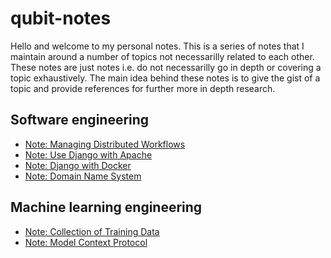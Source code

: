 # qubit-notes

Hello and welcome to my personal notes. This is a series of notes that I maintain around a number of topics not necessarilly related
to each other. These notes are just notes i.e. do not necessarilly go in depth or covering a topic exhaustively. 
The main idea behind these notes is to give the gist of a topic and provide references for further more in depth research.


## Software engineering

- <a href="software_engineering/2025-04-20-managing-distributed-workflows.md">Note: Managing Distributed Workflows</a>
- <a href="software_engineering/2021-07-15-django-apache.md">Note: Use Django with Apache</a>
- <a href="software_engineering/2021-07-29-django-with-docker.md">Note: Django with Docker</a>
- <a href="software_engineering/2025-04-18-domain-name-system.md">Note: Domain Name System</a>


## Machine learning engineering

- <a href="ml/2025-04-24-collection-of-training-data.md">Note: Collection of Training Data</a>
- <a href="ml/2025-04-23-model-context-protocol.md">Note: Model Context Protocol</a> 
